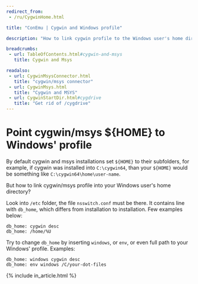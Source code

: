 ```yaml
---
redirect_from:
 - /ru/CygwinHome.html

title: "ConEmu | Cygwin and Windows profile"

description: "How to link cygwin profile to the Windows user's home directory."

breadcrumbs:
 - url: TableOfContents.html#cygwin-and-msys
   title: Cygwin and Msys

readalso:
 - url: CygwinMsysConnector.html
   title: "cygwin/msys connector"
 - url: CygwinMsys.html
   title: "Cygwin and MSYS"
 - url: CygwinStartDir.html#cygdrive
   title: "Get rid of /cygdrive"
---
```


# Point cygwin/msys ${HOME} to Windows' profile

By default cygwin and msys installations set `${HOME}`
to their subfolders, for example, if cygwin was installed
into `C:\cygwin64`, than your `${HOME}` would be something
like `C:\cygwin64\home\user-name`.

But how to link cygwin/msys profile into your Windows
user's home directory?

Look into `/etc` folder, the file `nsswitch.conf` must be there.
It contains line with `db_home`, which differs from installation
to installation. Few examples below:

~~~
db_home: cygwin desc
db_home: /home/%U
~~~

Try to change `db_home` by inserting `windows`, or `env`,
or even full path to your Windows' profile. Examples:

~~~
db_home: windows cygwin desc
db_home: env windows /C/your-dot-files
~~~

{% include in_article.html %}
